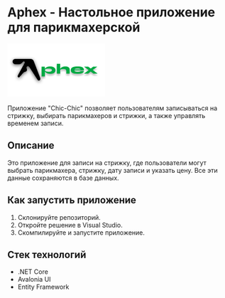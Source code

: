 # Aphex - Настольное приложение для парикмахерской 

![Icon](chicchicProgForHaircuts/Materials/Icon/AphexLogoNew.png)

Приложение "Chic-Chic" позволяет пользователям записываться на стрижку, выбирать парикмахеров и стрижки, а также управлять временем записи.

## Описание

Это приложение для записи на стрижку, где пользователи могут выбрать парикмахера, стрижку, дату записи и указать цену. Все эти данные сохраняются в базе данных.

## Как запустить приложение

1. Склонируйте репозиторий.
2. Откройте решение в Visual Studio.
3. Скомпилируйте и запустите приложение.

## Стек технологий

- .NET Core
- Avalonia UI
- Entity Framework
